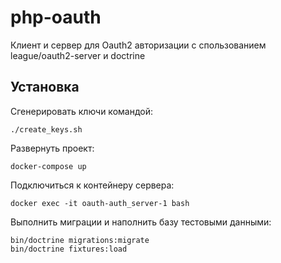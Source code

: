 # php-oauth
Клиент и сервер для Oauth2 авторизации с спользованием league/oauth2-server и doctrine

## Установка
Сгенерировать ключи командой:
```
./create_keys.sh
```
Развернуть проект:
```
docker-compose up
```
Подключиться к контейнеру сервера:
```
docker exec -it oauth-auth_server-1 bash
```
Выполнить миграции и наполнить базу тестовыми данными:
```
bin/doctrine migrations:migrate
bin/doctrine fixtures:load
```